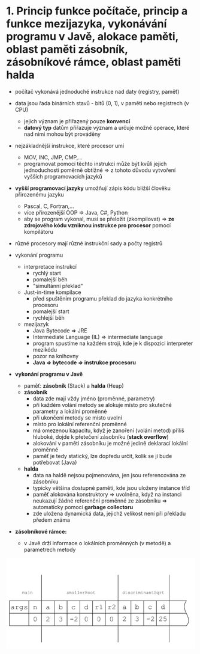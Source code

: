 # 1. Princip funkce počítače, princip a funkce mezijazyka, vykonávání programu v Javě, alokace paměti, oblast paměti zásobník, zásobníkové rámce, oblast paměti halda

- počítač vykonává jednoduché instrukce nad daty (registry, paměť)
- data jsou řada binárních stavů - bitů (0, 1), v paměti nebo registrech (v CPU)
    - jejich význam je přiřazený pouze **konvencí**
    - **datový typ** datům přiřazuje význam a určuje možné operace, které nad nimi mohou být prováděny
- nejzákladnější instrukce, které procesor umí
    - MOV, INC, JMP, CMP,...
    - programovat pomocí těchto instrukcí může být kvůli jejich jednoduchosti poměrně obtížné => z tohoto důvodu vytvoření vyšších programovacích jazyků
- **vyšší programovací jazyky** umožňují zápis kódu bližší člověku přirozenému jazyku
    - Pascal, C, Fortran,...
    - více přirozenější OOP => Java, C#, Python
    - aby se program vykonal, musí se přeložit (zkompilovat) => **ze zdrojového kódu vzniknou instrukce pro procesor** pomocí kompilátoru
- různé procesory mají různé instrukční sady a počty registrů
- vykonání programu
    - interpretace instrukcí
        - rychlý start
        - pomalejší běh
        - "simultánní překlad"
    - Just-in-time kompilace
        - před spuštěním programu překlad do jazyka konkrétního procesoru
        - pomalejší start
        - rychlejší běh
    - mezijazyk
        - Java Bytecode => JRE
        - Intermediate Language (IL) => intermediate language
        - program spustíme na každém stroji, kde je k dispozici interpreter mezikódu
        - pozor na knihovny
        - **Java => bytecode => instrukce procesoru**
- **vykonání programu v Javě**
    - paměť: **zásobník** (Stack) a **halda** (Heap)
    - **zásobník**
        - data zde mají vždy jméno (proměnné, parametry)
        - při každém volání metody se alokuje místo pro skutečné parametry a lokální proměnné
        - při ukončení metody se místo uvolní
        - místo pro lokální referenční proměnné
        - má omezenou kapacitu, když je zanoření (volání metod) příliš hluboké, dojde k přetečení zásobníku (**stack overflow**)
        - alokování v paměti zásobníku je možné jedině deklarací lokální proměnné
        - paměť je tedy statický, lze dopředu určit, kolik se jí bude potřebovat (Java)
    - **halda**
        - data na haldě nejsou pojmenována, jen jsou referencována ze zásobníku
        - typicky většina dostupné paměti, kde jsou uloženy instance tříd
        - paměť alokována konstruktory => uvolněna, když na instanci neukazují žádné referenční proměnné ze zásobníku => automaticky pomocí **garbage collectoru**    
        - zde uložena dynamická data, jejichž velikost není při překladu předem známa

- **zásobníkové rámce:**
    - v Javě drží informace o lokálních proměnných (v metodě) a parametrech metody

![alt text](img/stackframe.png "Stack Frame")
